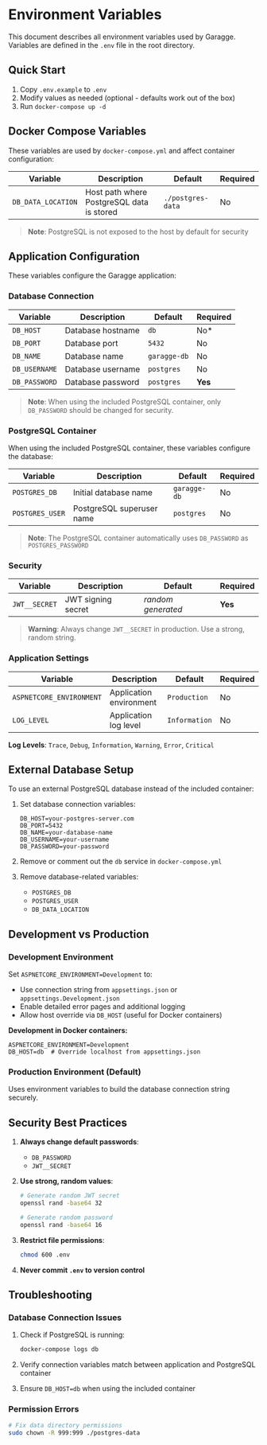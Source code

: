 # Environment Variables

This document describes all environment variables used by Garagge. Variables are defined in the `.env` file in the root directory.

## Quick Start

1. Copy `.env.example` to `.env`
2. Modify values as needed (optional - defaults work out of the box)
3. Run `docker-compose up -d`

## Docker Compose Variables

These variables are used by `docker-compose.yml` and affect container configuration:

| Variable | Description | Default | Required |
|----------|-------------|---------|----------|
| `DB_DATA_LOCATION` | Host path where PostgreSQL data is stored | `./postgres-data` | No |

> **Note**: PostgreSQL is not exposed to the host by default for security

## Application Configuration

These variables configure the Garagge application:

### Database Connection

| Variable | Description | Default | Required |
|----------|-------------|---------|----------|
| `DB_HOST` | Database hostname | `db` | No* |
| `DB_PORT` | Database port | `5432` | No |
| `DB_NAME` | Database name | `garagge-db` | No |
| `DB_USERNAME` | Database username | `postgres` | No |
| `DB_PASSWORD` | Database password | `postgres` | **Yes** |

> **Note**: When using the included PostgreSQL container, only `DB_PASSWORD` should be changed for security.

### PostgreSQL Container

When using the included PostgreSQL container, these variables configure the database:

| Variable | Description | Default | Required |
|----------|-------------|---------|----------|
| `POSTGRES_DB` | Initial database name | `garagge-db` | No |
| `POSTGRES_USER` | PostgreSQL superuser name | `postgres` | No |

> **Note**: The PostgreSQL container automatically uses `DB_PASSWORD` as `POSTGRES_PASSWORD`

### Security

| Variable | Description | Default | Required |
|----------|-------------|---------|----------|
| `JWT__SECRET` | JWT signing secret | *random generated* | **Yes** |

> **Warning**: Always change `JWT__SECRET` in production. Use a strong, random string.

### Application Settings

| Variable | Description | Default | Required |
|----------|-------------|---------|----------|
| `ASPNETCORE_ENVIRONMENT` | Application environment | `Production` | No |
| `LOG_LEVEL` | Application log level | `Information` | No |

**Log Levels**: `Trace`, `Debug`, `Information`, `Warning`, `Error`, `Critical`

## External Database Setup

To use an external PostgreSQL database instead of the included container:

1. Set database connection variables:
   ```env
   DB_HOST=your-postgres-server.com
   DB_PORT=5432
   DB_NAME=your-database-name
   DB_USERNAME=your-username
   DB_PASSWORD=your-password
   ```

2. Remove or comment out the `db` service in `docker-compose.yml`

3. Remove database-related variables:
   - `POSTGRES_DB`
   - `POSTGRES_USER` 
   - `DB_DATA_LOCATION`

## Development vs Production

### Development Environment

Set `ASPNETCORE_ENVIRONMENT=Development` to:
- Use connection string from `appsettings.json` or `appsettings.Development.json`
- Enable detailed error pages and additional logging
- Allow host override via `DB_HOST` (useful for Docker containers)

**Development in Docker containers:**
```env
ASPNETCORE_ENVIRONMENT=Development
DB_HOST=db  # Override localhost from appsettings.json
```

### Production Environment (Default)

Uses environment variables to build the database connection string securely.

## Security Best Practices

1. **Always change default passwords**:
   - `DB_PASSWORD`
   - `JWT__SECRET`

2. **Use strong, random values**:
   ```bash
   # Generate random JWT secret
   openssl rand -base64 32
   
   # Generate random password
   openssl rand -base64 16
   ```

3. **Restrict file permissions**:
   ```bash
   chmod 600 .env
   ```

4. **Never commit `.env` to version control**

## Troubleshooting

### Database Connection Issues

1. Check if PostgreSQL is running:
   ```bash
   docker-compose logs db
   ```

2. Verify connection variables match between application and PostgreSQL container

3. Ensure `DB_HOST=db` when using the included container

### Permission Errors

```bash
# Fix data directory permissions
sudo chown -R 999:999 ./postgres-data
```
